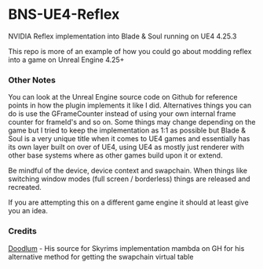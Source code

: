 # BNS-UE4-Reflex
 NVIDIA Reflex implementation into Blade & Soul running on UE4 4.25.3

This repo is more of an example of how you could go about modding reflex into a game on Unreal Engine 4.25+

### Other Notes
You can look at the Unreal Engine source code on Github for reference points in how the plugin implements it like I did. Alternatives things you can do is use the GFrameCounter instead of using your own internal frame counter for frameId's and so on. Some things may change depending on the game but I tried to keep the implementation as 1:1 as possible but Blade & Soul is a very unique title when it comes to UE4 games and essentially has its own layer built on over of UE4, using UE4 as mostly just renderer with other base systems where as other games build upon it or extend.

Be mindful of the device, device context and swapchain. When things like switching window modes (full screen / borderless) things are released and recreated.

If you are attempting this on a different game engine it should at least give you an idea.

### Credits
[Doodlum](https://github.com/doodlum "Doodlum") - His source for Skyrims implementation
mambda on GH for his alternative method for getting the swapchain virtual table
